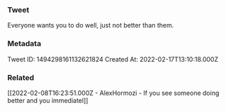 ### Tweet
Everyone wants you to do well, just not better than them.

### Metadata
Tweet ID: 1494298161132621824
Created At: 2022-02-17T13:10:18.000Z

### Related
[[2022-02-08T16:23:51.000Z - AlexHormozi - If you see someone doing better and you immediatel]]

